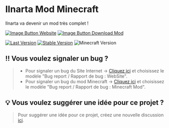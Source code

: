 # Ilnarta Mod Minecraft
Ilnarta va devenir un mod très complet !

[![Image Button Website](https://img.shields.io/website?down_color=red&down_message=OFFLINE&style=for-the-badge&up_color=blue&up_message=ONLINE&url=https%3A%2F%2Filnarta.github.io&logo=FirefoxBrowser&logoColor=blue)]()    [![Image Button Download Mod](https://img.shields.io/badge/Forge-DOWNLOAD-orange?style=for-the-badge&logo=CurseForge&logoColor=orange)](https://www.curseforge.com/minecraft/mc-mods/ilnarta)

[![Last Version](https://img.shields.io/badge/Last%20version-V%200.14B-blue)](https://www.curseforge.com/minecraft/mc-mods/ilnarta/files/3651119) [![Stable Version](https://img.shields.io/badge/Stable%20version-V%200.13-green)](https://www.curseforge.com/minecraft/mc-mods/ilnarta/files/3649050) ![Minecraft Version](https://img.shields.io/badge/Minecraft%20version-1.17.1-important)

## :bangbang: Vous voulez signaler un bug ?

> - Pour signaler un bug du Site Internet -> [Cliquez ici](https://github.com/Ilnarta/Ilnarta/issues/new/choose) et choisissez le modèle "Bug report / Rapport de bug : WebSite".
> - Pour signaler un bug du mod Minecraft -> [Cliquez ici](https://github.com/Ilnarta/Ilnarta/issues/new/choose) et choisissez le modèle "Bug report / Rapport de bug : Minecraft Mod".
## :bulb: Vous voulez suggérer une idée pour ce projet ?

> Pour suggérer une idée pour ce projet, créez une nouvelle discussion [ici](https://github.com/Ilnarta/Ilnarta/discussions/new?category=ideas-suggestions).
